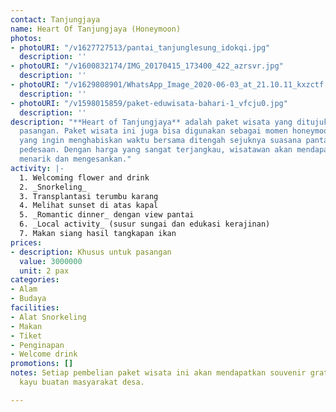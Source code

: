 ```yaml
---
contact: Tanjungjaya
name: Heart Of Tanjungjaya (Honeymoon)
photos:
- photoURI: "/v1627727513/pantai_tanjunglesung_idokqi.jpg"
  description: ''
- photoURI: "/v1600832174/IMG_20170415_173400_422_azrsvr.jpg"
  description: ''
- photoURI: "/v1629808901/WhatsApp_Image_2020-06-03_at_21.10.11_kxzctf.jpg"
  description: ''
- photoURI: "/v1598015859/paket-eduwisata-bahari-1_vfcju0.jpg"
  description: ''
description: "**Heart of Tanjungjaya** adalah paket wisata yang ditujukan khus untuk
  pasangan. Paket wisata ini juga bisa digunakan sebagai momen honeymoon suami istri
  yang ingin menghabiskan waktu bersama ditengah sejuknya suasana pantai dan damainya
  pedesaan. Dengan harga yang sangat terjangkau, wisatawan akan mendapatkan pengalaman
  menarik dan mengesankan."
activity: |-
  1. Welcoming flower and drink
  2. _Snorkeling_
  3. Transplantasi terumbu karang
  4. Melihat sunset di atas kapal
  5. _Romantic dinner_ dengan view pantai
  6. _Local activity_ (susur sungai dan edukasi kerajinan)
  7. Makan siang hasil tangkapan ikan
prices:
- description: Khusus untuk pasangan
  value: 3000000
  unit: 2 pax
categories:
- Alam
- Budaya
facilities:
- Alat Snorkeling
- Makan
- Tiket
- Penginapan
- Welcome drink
promotions: []
notes: Setiap pembelian paket wisata ini akan mendapatkan souvenir gratis berupa kerajinan
  kayu buatan masyarakat desa.

---
```


